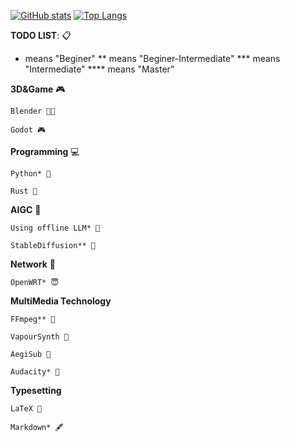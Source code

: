 [![GitHub stats](https://github-readme-stats.vercel.app/api?username=NineMeowICT&count_private=true&show_icons=true&theme=dark&include_all_commits=true&hide_border=true&hide=prs&bg_color=31313A)](https://github.com/NineMeowICT/ninemeow)
[![Top Langs](https://github-readme-stats.vercel.app/api/top-langs/?username=NineMeowICT&hide=JavaScript,HTML,CSS,ipynb&layout=compact&theme=dark&hide_border=true&bg_color=31313A&langs_count=8)](https://github.com/NineMeowICT/ninemeow)

**TODO LIST**: 📋
* means "Beginer"
** means "Beginer-Intermediate"
*** means "Intermediate"
**** means "Master"

**3D&Game** 🎮

    Blender 🧑‍🔧

    Godot 🎮

**Programming** 💻

    Python* 🐍

    Rust 🦀

**AIGC** 🤖

    Using offline LLM* 🦙
    
    StableDiffusion** 🤗

**Network** 🛜

    OpenWRT* 😇

**MultiMedia Technology**

    FFmpeg** 🚄

    VapourSynth 🪼

    AegiSub 🥳

    Audacity* 🐚

**Typesetting**

    LaTeX 🔬

    Markdown* 🖋️

    


